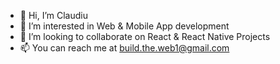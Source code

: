 - 👋 Hi, I’m Claudiu
- 👀 I’m interested in Web & Mobile App development
- 💞️ I’m looking to collaborate on React & React Native Projects
- 📫 You can reach me at build.the.web1@gmail.com

<!---
BuildTheWeb1/BuildTheWeb1 is a ✨ special ✨ repository because its `README.md` (this file) appears on your GitHub profile.
You can click the Preview link to take a look at your changes.
--->

